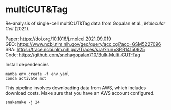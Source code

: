 # multiCUT&Tag

Re-analysis of single-cell multiCUT&Tag data from Gopalan et al., _Molecular Cell_ (2021).

Paper: https://doi.org/10.1016/j.molcel.2021.09.019  
GEO: https://www.ncbi.nlm.nih.gov/geo/query/acc.cgi?acc=GSM5227096  
SRA: https://trace.ncbi.nlm.nih.gov/Traces/sra/?run=SRR14150925  
Code: https://github.com/snehagopalan710/Bulk-Multi-CUT-Tag

Install dependencies

```
mamba env create -f env.yaml
conda activate mct
```

This pipeline involves downloading data from AWS, which includes download costs. Make sure that you have an AWS account configured.

```
snakemake -j 24
```
